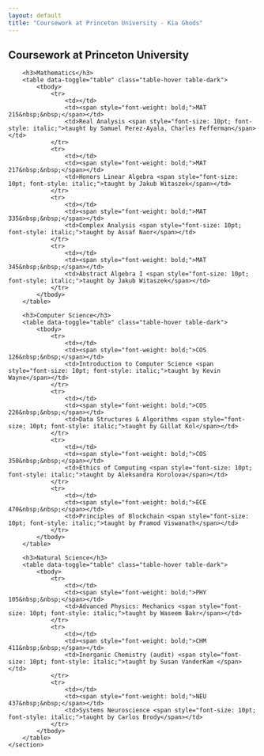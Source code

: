 ```yaml
---
layout: default
title: "Coursework at Princeton University - Kia Ghods"
---
```


<main>
    <section id="courses">
        <h1>Coursework at Princeton University</h1>

        <h3>Mathematics</h3>
        <table data-toggle="table" class="table-hover table-dark">
            <tbody>
                <tr>
                    <td></td>
                    <td><span style="font-weight: bold;">MAT 215&nbsp;&nbsp;</span></td>
                    <td>Real Analysis <span style="font-size: 10pt; font-style: italic;">taught by Samuel Perez-Ayala, Charles Fefferman</span></td>
                </tr>
                <tr>
                    <td></td>
                    <td><span style="font-weight: bold;">MAT 217&nbsp;&nbsp;</span></td>
                    <td>Honors Linear Algebra <span style="font-size: 10pt; font-style: italic;">taught by Jakub Witaszek</span></td>
                </tr>
                <tr>
                    <td></td>
                    <td><span style="font-weight: bold;">MAT 335&nbsp;&nbsp;</span></td>
                    <td>Complex Analysis <span style="font-size: 10pt; font-style: italic;">taught by Assaf Naor</span></td>
                </tr>
                <tr>
                    <td></td>
                    <td><span style="font-weight: bold;">MAT 345&nbsp;&nbsp;</span></td>
                    <td>Abstract Algebra I <span style="font-size: 10pt; font-style: italic;">taught by Jakub Witaszek</span></td>
                </tr>
            </tbody>
        </table>

        <h3>Computer Science</h3>
        <table data-toggle="table" class="table-hover table-dark">
            <tbody>
                <tr>
                    <td></td>
                    <td><span style="font-weight: bold;">COS 126&nbsp;&nbsp;</span></td>
                    <td>Introduction to Computer Science <span style="font-size: 10pt; font-style: italic;">taught by Kevin Wayne</span></td>
                </tr>
                <tr>
                    <td></td>
                    <td><span style="font-weight: bold;">COS 226&nbsp;&nbsp;</span></td>
                    <td>Data Structures & Algorithms <span style="font-size: 10pt; font-style: italic;">taught by Gillat Kol</span></td>
                </tr>
                <tr>
                    <td></td>
                    <td><span style="font-weight: bold;">COS 350&nbsp;&nbsp;</span></td>
                    <td>Ethics of Computing <span style="font-size: 10pt; font-style: italic;">taught by Aleksandra Korolova</span></td>
                </tr>
                <tr>
                    <td></td>
                    <td><span style="font-weight: bold;">ECE 470&nbsp;&nbsp;</span></td>
                    <td>Principles of Blockchain <span style="font-size: 10pt; font-style: italic;">taught by Pramod Viswanath</span></td>
                </tr>                
            </tbody>
        </table>

        <h3>Natural Science</h3>
        <table data-toggle="table" class="table-hover table-dark">
            <tbody>
                <tr>
                    <td></td>
                    <td><span style="font-weight: bold;">PHY 105&nbsp;&nbsp;</span></td>
                    <td>Advanced Physics: Mechanics <span style="font-size: 10pt; font-style: italic;">taught by Waseem Bakr</span></td>
                </tr>
                <tr>
                    <td></td>
                    <td><span style="font-weight: bold;">CHM 411&nbsp;&nbsp;</span></td>
                    <td>Inorganic Chemistry (audit) <span style="font-size: 10pt; font-style: italic;">taught by Susan VanderKam </span></td>
                </tr>
                <tr>
                    <td></td>
                    <td><span style="font-weight: bold;">NEU 437&nbsp;&nbsp;</span></td>
                    <td>Systems Neuroscience <span style="font-size: 10pt; font-style: italic;">taught by Carlos Brody</span></td>
                </tr>
            </tbody>
        </table>
    </section>
</main>